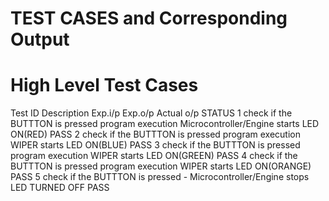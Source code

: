 # TEST CASES and Corresponding Output

# High Level Test Cases

Test ID	        Description	                            Exp.i/p	               Exp.o/p	                         Actual o/p	        STATUS
1	             check if the BUTTTON is pressed	    program execution	     Microcontroller/Engine starts	   LED ON(RED)	      PASS
2	             check if the BUTTTON is pressed	    program execution	     WIPER starts	                     LED ON(BLUE)	      PASS
3	             check if the BUTTTON is pressed	    program execution	     WIPER starts	                     LED ON(GREEN)	    PASS
4	             check if the BUTTTON is pressed    	program execution	     WIPER starts	                     LED ON(ORANGE)	    PASS
5	             check if the BUTTTON is pressed	     -  	                 Microcontroller/Engine stops    	LED TURNED OFF	    PASS
